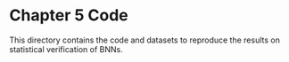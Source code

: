 # Chapter 5 Code

This directory contains the code and datasets to reproduce the results on statistical verification of BNNs. 
